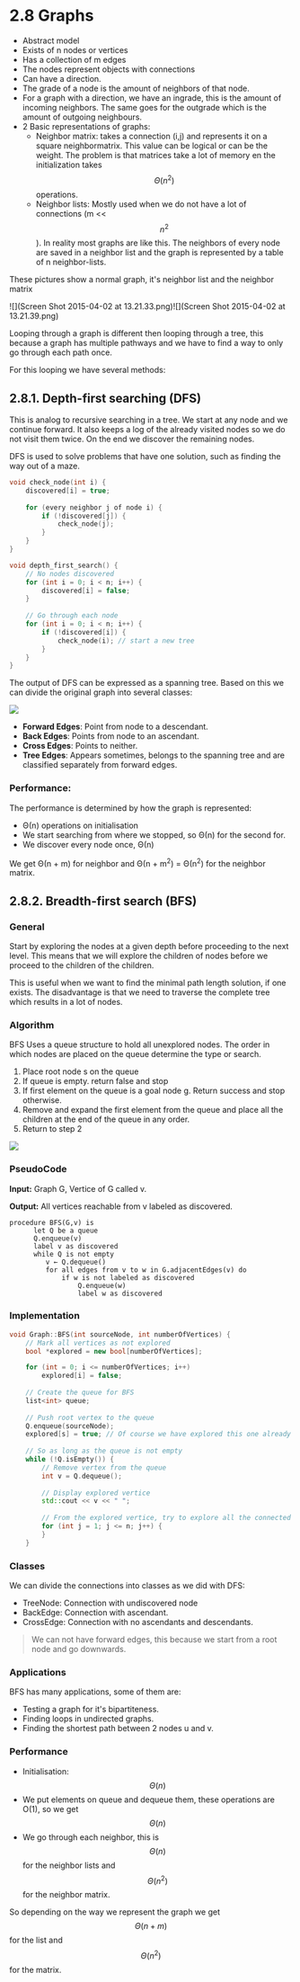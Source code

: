 # 2.8 Graphs
* Abstract model
* Exists of n nodes or vertices
* Has a collection of m edges
* The nodes represent objects with connections
* Can have a direction.
* The grade of a node is the amount of neighbors of that node.
* For a graph with a direction, we have an ingrade, this is the amount of incoming neighbors. The same goes for the outgrade which is the amount of outgoing neighbours.
* 2 Basic representations of graphs:
    * Neighbor matrix: takes a connection (i,j) and represents it on a square neighbormatrix. This value can be logical or can be the weight. The problem is that matrices take a lot of memory en the initialization takes $$\Theta(n^2)$$ operations.
    * Neighbor lists: Mostly used when we do not have a lot of connections (m << $$n^2$$). In reality most graphs are like this. The neighbors of every node are saved in a neighbor list and the graph is represented by a table of n neighbor-lists.

These pictures show a normal graph, it's neighbor list and the neighbor matrix

![](Screen Shot 2015-04-02 at 13.21.33.png)![](Screen Shot 2015-04-02 at 13.21.39.png)

Looping through a graph is different then looping through a tree, this because a graph has multiple pathways and we have to find a way to only go through each path once.

For this looping we have several methods:
## 2.8.1. Depth-first searching (DFS)
This is analog to recursive searching in a tree. We start at any node and we continue forward. It also keeps a log of the already visited nodes so we do not visit them twice. On the end we discover the remaining nodes.

DFS is used to solve problems that have one solution, such as finding the way out of a maze.

```c++
void check_node(int i) {
    discovered[i] = true;
    
    for (every neighbor j of node i) {
        if (!discovered[j]) {
            check_node(j);
        }
    }
}

void depth_first_search() {
    // No nodes discovered
    for (int i = 0; i < n; i++) {
        discovered[i] = false;
    }
    
    // Go through each node
    for (int i = 0; i < n; i++) {
        if (!discovered[i]) {
            check_node(i); // start a new tree
        }
    }
}
```

The output of DFS can be expressed as a spanning tree. Based on this we can divide the original graph into several classes:

![](412px-Tree_edges.svg.png)

* **Forward Edges**: Point from node to a descendant.
* **Back Edges**: Points from node to an ascendant.
* **Cross Edges**: Points to neither.
* **Tree Edges**: Appears sometimes, belongs to the spanning tree and are classified separately from forward edges.

### Performance:
The performance is determined by how the graph is represented:
* Θ(n) operations on initialisation
* We start searching from where we stopped, so Θ(n) for the second for.
* We discover every node once, Θ(n)

We get Θ(n + m) for neighbor and Θ(n + m<sup>2</sup>) = Θ(n<sup>2</sup>) for the neighbor matrix.

## 2.8.2. Breadth-first search (BFS)
### General
Start by exploring the nodes at a given depth before proceeding to the next level. This means that we will explore the children of nodes before we proceed to the children of the children. 

This is useful when we want to find the minimal path length solution, if one exists. The disadvantage is that we need to traverse the complete tree which results in a lot of nodes.

### Algorithm
BFS Uses a queue structure to hold all unexplored nodes. The order in which nodes are placed on the queue determine the type or search.

1. Place root node s on the queue
2. If queue is empty. return false and stop
3. If first element on the queue is a goal node g. Return success and stop otherwise.
4. Remove and expand the first element from the queue and place all the children at the end of the queue in any order.
5. Return to step 2

![](200px-Breadth-first-tree.svg.png)

### PseudoCode

**Input:** Graph G, Vertice of G called v.

**Output:** All vertices reachable from v labeled as discovered.

    procedure BFS(G,v) is
          let Q be a queue
          Q.enqueue(v)
          label v as discovered
          while Q is not empty
             v ← Q.dequeue()
             for all edges from v to w in G.adjacentEdges(v) do
                 if w is not labeled as discovered
                     Q.enqueue(w)
                     label w as discovered
                     
### Implementation
```c++
void Graph::BFS(int sourceNode, int numberOfVertices) {
    // Mark all vertices as not explored
    bool *explored = new bool[numberOfVertices];

    for (int = 0; i <= numberOfVertices; i++)
        explored[i] = false;
        
    // Create the queue for BFS
    list<int> queue;
    
    // Push root vertex to the queue
    Q.enqueue(sourceNode);
    explored[s] = true; // Of course we have explored this one already
    
    // So as long as the queue is not empty
    while (!Q.isEmpty()) {
        // Remove vertex from the queue
        int v = Q.dequeue();
        
        // Display explored vertice
        std::cout << v << " ";
        
        // From the explored vertice, try to explore all the connected vertices
        for (int j = 1; j <= n; j++) {
        }
    }
```
                     
### Classes
We can divide the connections into classes as we did with DFS:

* TreeNode: Connection with undiscovered node
* BackEdge: Connection with ascendant.
* CrossEdge: Connection with no ascendants and descendants.

> We can not have forward edges, this because we start from a root node and go downwards.

### Applications
BFS has many applications, some of them are:

* Testing a graph for it's bipartiteness.
* Finding loops in undirected graphs.
* Finding the shortest path between 2 nodes u and v.

### Performance

* Initialisation: $$\Theta(n)$$
* We put elements on queue and dequeue them, these operations are O(1), so we get $$\Theta(n)$$
* We go through each neighbor, this is $$\Theta(n)$$ for the neighbor lists and $$\Theta(n^2)$$ for the neighbor matrix.

So depending on the way we represent the graph we get $$\Theta(n + m)$$ for the list and $$\Theta(n^2)$$ for the matrix.